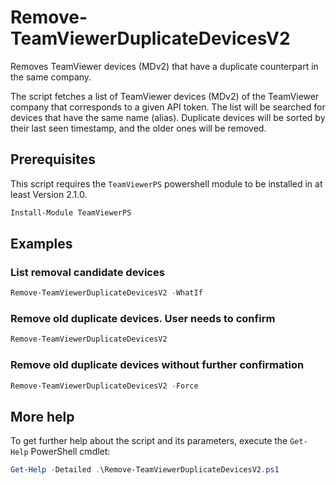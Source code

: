 # Remove-TeamViewerDuplicateDevicesV2

Removes TeamViewer devices (MDv2) that have a duplicate counterpart in the same company.

The script fetches a list of TeamViewer devices (MDv2) of the TeamViewer company that corresponds to a given API token.
The list will be searched for devices that have the same name (alias). Duplicate devices will be sorted by their last seen timestamp,
and the older ones will be removed.

## Prerequisites

This script requires the `TeamViewerPS` powershell module to be installed in at least Version 2.1.0.

```powershell
Install-Module TeamViewerPS
```

## Examples

### List removal candidate devices

```powershell
Remove-TeamViewerDuplicateDevicesV2 -WhatIf
```

### Remove old duplicate devices. User needs to confirm

```powershell
Remove-TeamViewerDuplicateDevicesV2
```

### Remove old duplicate devices without further confirmation

```powershell
Remove-TeamViewerDuplicateDevicesV2 -Force
```

## More help

To get further help about the script and its parameters, execute the
`Get-Help` PowerShell cmdlet:

```powershell
Get-Help -Detailed .\Remove-TeamViewerDuplicateDevicesV2.ps1
```
